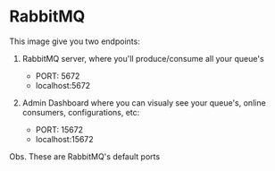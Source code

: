 # RabbitMQ

This image give you two endpoints:

1) RabbitMQ server, where you'll produce/consume all your queue's
    - PORT: 5672
    - localhost:5672

2) Admin Dashboard where you can visualy see your queue's, online consumers, configurations, etc:
    - PORT: 15672
    - localhost:15672


Obs. These are RabbitMQ's default ports